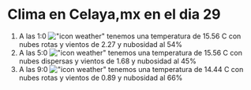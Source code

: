 # Clima en Celaya,mx en el dia 29

1. A las 1:0 !["icon weather"](http://openweathermap.org/img/w/04n.png) tenemos una temperatura de 15.56 C con nubes rotas y  vientos de 2.27 y nubosidad al 54%
1. A las 5:0 !["icon weather"](http://openweathermap.org/img/w/03n.png) tenemos una temperatura de 15.56 C con nubes dispersas y  vientos de 1.68 y nubosidad al 45%
1. A las 9:0 !["icon weather"](http://openweathermap.org/img/w/04d.png) tenemos una temperatura de 14.44 C con nubes rotas y  vientos de 0.89 y nubosidad al 66%
